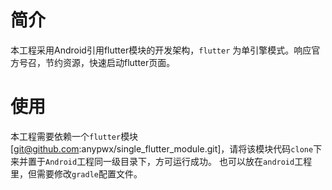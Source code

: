 # 简介
  本工程采用Android引用flutter模块的开发架构，`flutter` 为单引擎模式。响应官方号召，节约资源，快速启动flutter页面。
# 使用
  本工程需要依赖一个`flutter`模块[git@github.com:anypwx/single_flutter_module.git]，请将该模块代码`clone`下来并置于`Android`工程同一级目录下，方可运行成功。
  也可以放在`android`工程里，但需要修改`gradle`配置文件。